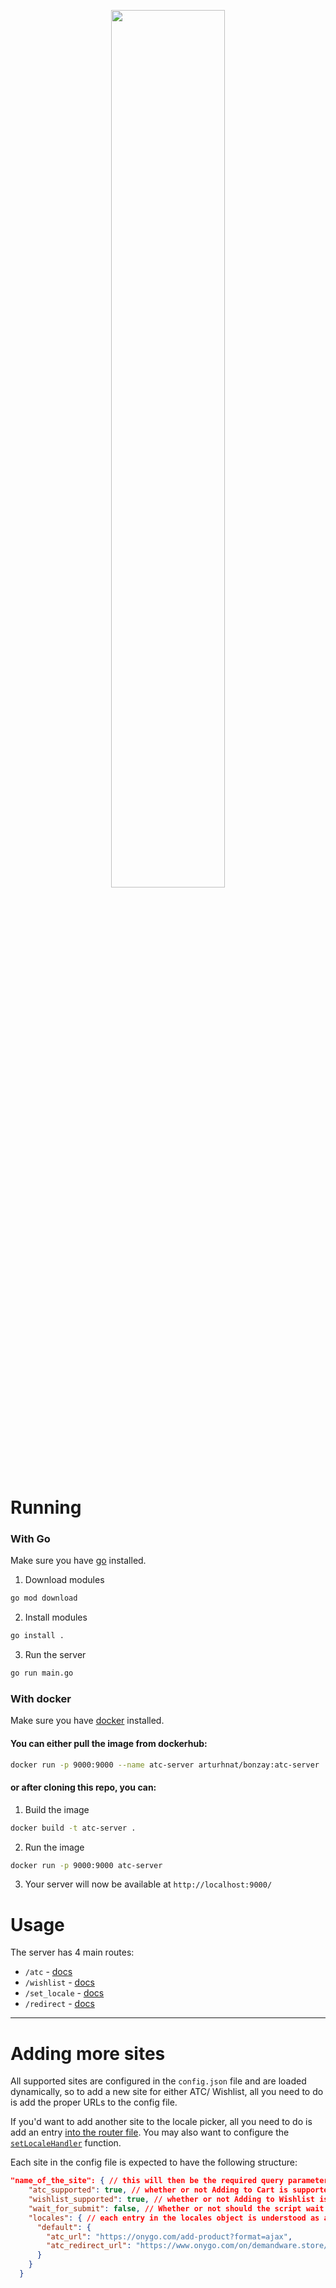 <p align="center"><img width=60% src="https://i.imgur.com/ZWAtLwR.png"></p>

# Running

### With Go

Make sure you have [go](https://golang.org/doc/install) installed.

1. Download modules

```sh
go mod download
```

2. Install modules

```sh
go install .
```

3. Run the server

```sh
go run main.go
```

### With docker

Make sure you have [docker](https://docs.docker.com/get-docker/) installed.

#### You can either pull the image from dockerhub:

```sh
docker run -p 9000:9000 --name atc-server arturhnat/bonzay:atc-server
```

#### or after cloning this repo, you can:

1. Build the image

```sh
docker build -t atc-server .
```

2. Run the image

```sh
docker run -p 9000:9000 atc-server
```

3. Your server will now be available at `http://localhost:9000/`

# Usage

The server has 4 main routes:

- `/atc` - [docs](./docs/atc.md)
- `/wishlist` - [docs](./docs/wishlist.md)
- `/set_locale` - [docs](./docs/set_locale.md)
- `/redirect` - [docs](./docs/redirect.md)

---

# Adding more sites

All supported sites are configured in the `config.json` file and are loaded dynamically, so to add a new site for either ATC/ Wishlist, all you need to do is add the proper URLs to the config file.

If you'd want to add another site to the locale picker, all you need to do is add an entry [into the router file](/internal/router.go#L28). You may also want to configure the [`setLocaleHandler`](./internal/handlers.go#L141) function.

Each site in the config file is expected to have the following structure:

```json
"name_of_the_site": { // this will then be the required query parameter for the /atc and /wishlist routes
    "atc_supported": true, // whether or not Adding to Cart is supported
    "wishlist_supported": true, // whether or not Adding to Wishlist is supported
    "wait_for_submit": false, // Whether or not should the script wait for the form to finish submitting before redirecting
    "locales": { // each entry in the locales object is understood as a new locale. There always has to be at least one, default one named 'default'.
      "default": {
        "atc_url": "https://onygo.com/add-product?format=ajax",
        "atc_redirect_url": "https://www.onygo.com/on/demandware.store/Sites-ong-DE-Site/de_DE/Checkout-Login"
      }
    }
  }
```
